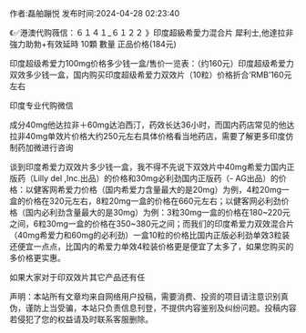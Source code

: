 <p>作者:磊舶蹦悦 发布时间:2024-04-28 02:23:40</p>
<p>《✅港澳代购薇信：６１４１_６１２２ 》印度超級希愛力混合片 犀利士,他達拉非 強力助勃+有效延時 10顆 數量 正品价格(184元) </p>
									<p>印度超级希爱力100mg价格多少钱一盒/售价一览表：（约160元）印度超级希爱力双效多少钱一盒，国内购买印度超级希爱力双效片（10粒）价格折合‘RMB’160元左右</p><p>印度专业代购微信</p><p></p><p>成分40mg他达拉非＋60mg达泊西汀，药效长达36小时，而国内药店常见的他达拉非40mg单效片价格大约250元左右具体价格看当地药店，需要了解更多印度仿制药加微进行咨询</p><p>谈到印度希爱力双效片多少钱一盒，我不得不先说下双效片中40mg希爱力国内正版药（Lilly del ,Inc.出品）的价格和30mg必利劲国内正版药（- AG出品）的价格：以健客网希爱力价格（国内希爱力含量最大的是20mg）为例，4粒20mg一盒的价格在320元左右，8粒20mg一盒的价格在660元左右；以健客网必利劲价格（国内必利劲含量最大的是30mg）为例：3粒30mg一盒的价格在180~220元之间，6粒30mg一盒的价格在350~380元之间；而我们的印度希爱力双效混合片（40mg希爱力和60mg的必利劲）一盒10粒的价格比国内正版必利劲单效3粒装还便宜一点点，比国内的希爱力单效4粒装价格更是便宜了太多了，如果您购买的多价格更实惠。</p><p>如果大家对于印双效片其它产品还有任</p>				声明：本站所有文章均来自网络用户投稿，需要消费、投资的项目请注意识别真伪，谨防上当受骗，本站只负责信息刊登，不提供内容鉴别及纠纷问题。投稿内容若侵犯了您的权益请及时联系客服删除。				
